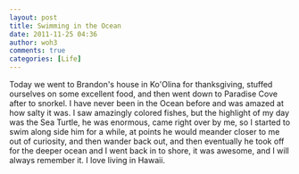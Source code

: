 ```yaml
---
layout: post
title: Swimming in the Ocean
date: 2011-11-25 04:36
author: woh3
comments: true
categories: [Life]
---
```

Today we went to Brandon's house in Ko'Olina for thanksgiving, stuffed ourselves on some excellent food, and then went down to Paradise Cove after to snorkel. I have never been in the Ocean before and was amazed at how salty it was. I saw amazingly colored fishes, but the highlight of my day was the Sea Turtle, he was enormous, came right over by me, so I started to swim along side him for a while, at points he would meander closer to me out of curiosity, and then wander back out, and then eventually he took off for the deeper ocean and I went back in to shore, it was awesome, and I will always remember it. I love living in Hawaii.
